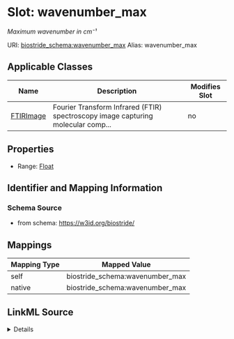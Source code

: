 

# Slot: wavenumber_max 


_Maximum wavenumber in cm⁻¹_





URI: [biostride_schema:wavenumber_max](https://w3id.org/biostride/schema/wavenumber_max)
Alias: wavenumber_max

<!-- no inheritance hierarchy -->





## Applicable Classes

| Name | Description | Modifies Slot |
| --- | --- | --- |
| [FTIRImage](FTIRImage.md) | Fourier Transform Infrared (FTIR) spectroscopy image capturing molecular comp... |  no  |






## Properties

* Range: [Float](Float.md)




## Identifier and Mapping Information






### Schema Source


* from schema: https://w3id.org/biostride/




## Mappings

| Mapping Type | Mapped Value |
| ---  | ---  |
| self | biostride_schema:wavenumber_max |
| native | biostride_schema:wavenumber_max |




## LinkML Source

<details>
```yaml
name: wavenumber_max
description: Maximum wavenumber in cm⁻¹
from_schema: https://w3id.org/biostride/
rank: 1000
alias: wavenumber_max
owner: FTIRImage
domain_of:
- FTIRImage
range: float

```
</details>